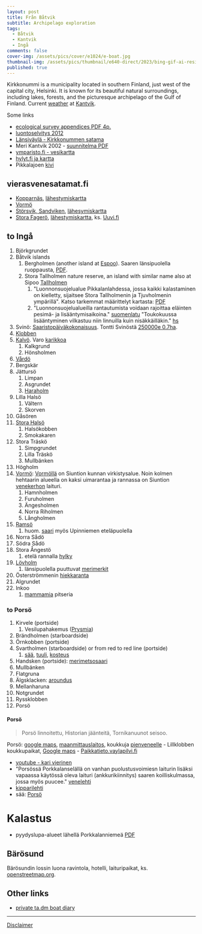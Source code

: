 ```yaml
---
layout: post
title: Från Båtvik
subtitle: Archipelago exploration
tags:
  - Båtvik
  - Kantvik
  - Ingå
comments: false
cover-img: /assets/pics/cover/e1024/e-boat.jpg
thumbnail-img: /assets/pics/thumbnail/e640-direct/2023/bing-gif-ai-resize-boat.gif
published: true
---
```


Kirkkonummi is a municipality located in southern Finland, just west of the capital city, Helsinki. It is known for its beautiful natural surroundings, including lakes, forests, and the picturesque archipelago of the Gulf of Finland. Current [weather](https://www.foreca.fi/Finland/Kirkkonummi/Kantvik) at [Kantvik](https://www.kantvikinpurjehtijat.fi/). 


Some links

- [ecological survey appendices PDF 4p.](https://www.kirkkonummi.fi/library/files/5e70df24c91058d0a700200f/Luontoselvitys_liitteet.pdf)
- [luontoselvitys 2012](https://www.kirkkonummi.fi/library/files/61c05974c91058d74900175f/Luontoselvitys_L_ntisen_kuntakeskuksen__Pikkalanlahden__Kantvikin_ja_Pippurin_alueella_2012-13__kartta.pdf)
- [Länsiväylä - Kirkkonummen satama](https://www.lansivayla.fi/paikalliset/5646123)
- Meri Kantvik 2002 - [suunnitelma PDF](https://www.kirkkonummi.fi/library/files/5bd843b0c910584a3e001931/Merikantvik_raportti_03122002__2_.pdf)
- [ymparisto.fi - vesikartta](https://paikkatieto.ymparisto.fi/vesikarttaviewers/Html5Viewer_4_14_2/Index.html?configBase=https://paikkatieto.ymparisto.fi/Geocortex/Essentials/REST/sites/VesikarttaKansa/viewers/VesikarttaHTML525/virtualdirectory/Resources/Config/Default&locale=fi-FI)
- [hylyt.fi ja kartta](https://www.hylyt.net/item/stora-angeston-hylky-2748/#)
- Pikkalajoen [kivi](https://asiointi.maanmittauslaitos.fi/karttapaikka/?lang=fi&share=customMarker&n=6666144.378263853&e=349311.8469709495&title=Kivi%20varo&desc=&zoom=12&layers=W3siaWQiOjIsIm9wYWNpdHkiOjEwMH1d-z)


## vierasvenesatamat.fi

- [Kopparnäs](https://www.vierassatamat.fi/fi/kohde/kopparnas-inkoo-8083), [lähestymiskartta](http://api.nauticalmedia.fi/vierassatamat/image?user=image&passwd=23rhgudp&id=17762)
- [Vormö](https://venelehti.fi/?satama=0-stickellandet-vormo-hogholm)
- [Störsvik, Sandviken](https://www.vierassatamat.fi/fi/kohde/storsvik-sandviken-siuntio-8082), [lähesymiskartta](http://api.nauticalmedia.fi/vierassatamat/image?user=image&passwd=23rhgudp&id=14468)
- [Stora Fagerö](https://www.vierassatamat.fi/fi/kohde/stora-fagero-inkoo-8085), [lähestymiskartta](http://api.nauticalmedia.fi/vierassatamat/image?user=image&passwd=23rhgudp&id=14471), ks. [Uuvi.fi](https://uuvi.fi/fi/kohde/stora-fagero/)

## to Ingå

1. Björkgrundet
2. Båtvik islands
   1. Bergholmen (another island at [Espoo](https://www.skipperi.fi/skipperi-saari)). Saaren länsipuolella ruoppausta, [PDF](https://www.kyppi.fi/palveluikkuna/mjhanke/read/asp/hae_liite.aspx?id=116756&ttyyppi=pdf&kansio_id=0).
   2. Stora Tallholmen nature reserve, an island with similar name also at Sipoo [Tallholmen](https://uuvi.fi/fi/kohde/tallholmen-2/)
      1. "Luonnonsuojelualue Pikkalanlahdessa, jossa kaikki kalastaminen on kielletty, sijaitsee Stora Tallholmenin ja Tjuvholmenin ympärillä". Katso tarkemmat määrittelyt kartasta: [PDF](https://www.kirkkonummi.fi/library/files/59522685c9105841bb00005b/Lii_Kartta_kalastus_kirkkonummiporkkala13_fi2c.pdf)
      2. "Luonnonsuojelualueilla rantautumista voidaan rajoittaa eläinten pesimä- ja lisääntymisaikoina." [suomenlatu](https://www.suomenlatu.fi/vaikuta/jokamiehenoikeudet-2/maihinnousu.html) "Toukokuussa lisääntyminen vilkastuu niin linnuilla kuin nisäkkäilläkin." [hs](https://www.hs.fi/kotimaa/art-2000005661347.html)
3. Svinö: [Saaristopäiväkokonaisuus](https://saaristopaiva.fi/saaristopaiva-2/). Tontti Svinöstä [250000e 0.7ha](https://www.etuovi.com/kohde/20800475). 
4. [Klobben](https://asiointi.maanmittauslaitos.fi/karttapaikka/?lang=fi&share=customMarker&n=6661054.149879514&e=351124.03868170927&title=Klobben&desc=&zoom=9&layers=W3siaWQiOjIsIm9wYWNpdHkiOjEwMH1d-z)
5. [Kalvö](https://asiointi.maanmittauslaitos.fi/karttapaikka/?lang=fi&share=customMarker&n=6660004.757447206&e=350078.7240865657&title=Kalv%C3%B6&desc=&zoom=9&layers=W3siaWQiOjIsIm9wYWNpdHkiOjEwMH1d-z). Varo [karikkoa](https://asiointi.maanmittauslaitos.fi/karttapaikka/?lang=fi&share=customMarker&n=6659884.722787708&e=349549.80080883176&title=Kalv%C3%B6%20kari&desc=&zoom=11&layers=W3siaWQiOjIsIm9wYWNpdHkiOjEwMH1d-z)
   1. Kalkgrund
   2. Hönsholmen
6. [Vårdö](https://asiointi.maanmittauslaitos.fi/karttapaikka/?lang=fi&share=customMarker&n=6659294.730411009&e=350223.4608220159&title=V%C3%A5rd%C3%B6&desc=&zoom=10&layers=W3siaWQiOjIsIm9wYWNpdHkiOjEwMH1d-z)
7. Bergskär
8. Jättursö
   1. Limpan
   2. Asgrundet
   3. [Haraholm](https://asiointi.maanmittauslaitos.fi/karttapaikka/?lang=fi&share=customMarker&n=6658806.000000001&e=348902.4873234071&title=Haraholm&desc=&zoom=10&layers=W3siaWQiOjIsIm9wYWNpdHkiOjEwMH1d-z)
9. Lilla Halsö
   1.  Vältern
   2.  Skorven
10. Gåsören
11. [Stora Halsö](https://asiointi.maanmittauslaitos.fi/karttapaikka/?lang=fi&share=customMarker&n=6658168.024293285&e=347981.4977346836&title=Stora%20H%C3%A4ls%C3%B6&desc=&zoom=11&layers=W3siaWQiOjIsIm9wYWNpdHkiOjEwMH1d-z)
    1.  Halsökobben
    2.  Smokakaren
12. Stora Träskö
    1.  Simpgrundet
    2.  Lilla Träskö
    3.  Mullbänken
13. Högholm
14. [Vormö](https://asiointi.maanmittauslaitos.fi/karttapaikka/?lang=fi&share=customMarker&n=6655846.024293282&e=343621.4977346835&title=Vorm%C3%B6&desc=&zoom=10&layers=W3siaWQiOjIsIm9wYWNpdHkiOjEwMH1d-z): [Vormöllä](https://fi.wikipedia.org/wiki/Vorm%C3%B6) on Siuntion kunnan virkistysalue. Noin kolmen hehtaarin alueella on kaksi uimarantaa ja rannassa on Siuntion [venekerhon](https://www.siuntionvenekerho.fi/satama-2/) laituri.
    1.  Hamnholmen
    2.  Furuholmen
    3.  Ängesholmen
    4.  Norra Riholmen
    5.  Långholmen
15. [Ramsö](https://asiointi.maanmittauslaitos.fi/karttapaikka/?lang=fi&share=customMarker&n=6655433.360322495&e=341838.60566174774&title=Rams%C3%B6&desc=&zoom=12&layers=W3siaWQiOjIsIm9wYWNpdHkiOjEwMH1d-z)
    1.  huom. [saari](https://fi.wikipedia.org/wiki/Rams%C3%B6_(Kirkkonummi)) myös Upinniemen eteläpuolella
16. Norra Sådö
17. Södra Sådö
18. Stora Ångestö
    1.  etelä rannalla [hylky](https://www.hylyt.net/item/stora-angeston-hylky-2748/#content)
19. [Lövholm](https://asiointi.maanmittauslaitos.fi/karttapaikka/?lang=fi&share=customMarker&n=6655794.891510699&e=336756.1451203377&title=L%C3%B6vholm&desc=&zoom=10&layers=W3siaWQiOjIsIm9wYWNpdHkiOjEwMH1d-z)
    1.  länsipuolella puuttuvat [merimerkit](https://asiointi.maanmittauslaitos.fi/karttapaikka/?lang=fi&share=customMarker&n=6656142.891510701&e=335747.14512033755&title=N%C3%A4m%C3%A4%20meri%20merkit%20puuttuivat%205/2023&desc=&zoom=11&layers=W3siaWQiOjIsIm9wYWNpdHkiOjEwMH1d-z)
20. Österströmmenin [hiekkaranta](https://asiointi.maanmittauslaitos.fi/karttapaikka/?lang=fi&share=customMarker&n=6657718.454596064&e=334887.07206401636&title=hiekkaranta&desc=&zoom=10&layers=W3siaWQiOjIsIm9wYWNpdHkiOjEwMH1d-z)
21. Algrundet 
22. Inkoo
    1.  [mammamia](http://www.mammamiahotelliravintola.fi/ravintola/) pitseria



### to Porsö

1. Kirvele (portside)
   1. Vesilupahakemus ([Prysmia](https://ylupa.avi.fi/api/v1/documents/attachment/7048933))
2. Brändholmen (starboardside)
3. Örnkobben (portside)
4. Svartholmen (starboardside) or from red to red line (portside)
   1. [sää](https://www.ilmatieteenlaitos.fi/saa/kirkkonummi/svartholmen), [tuuli](https://www.ilmatieteenlaitos.fi/saa/kirkkonummi/svartholmen?parameter=wind), [kosteus](https://www.ilmatieteenlaitos.fi/saa/kirkkonummi/svartholmen?parameter=humidity)
5. Handsken (portside): [merimetsosaari](http://www.karivierinen.fi/Lansiuusimaa/Merimetsot.html)
6. Mullbänken
7. Flatgruna
8. Älgsklacken: [aroundus](https://it.aroundus.com/p/10350855-algsklacken#cx=59.999844612181285&cy=24.244334865955864&sx=0.0009090948349310679&sy=0.005965514980687203&id=10350855)
9. Mellanharuna
10. Notgrundet
11. Ryssklobben
12. Porsö

#### Porsö

> Porsö linnoitettu,
Historian jäänteitä,
Tornikanuunot seisoo.

Porsö: [google maps](https://goo.gl/maps/qKr7rsvDvGLq4xzp7), [maanmittauslaitos](https://asiointi.maanmittauslaitos.fi/karttapaikka/?lang=fi&share=customMarker&n=6653223.024578765&e=344071.85901936336&title=Pors%C3%B6%20-%20laituri&desc=&zoom=9&layers=W3siaWQiOjIsIm9wYWNpdHkiOjEwMH1d-z), koukkuja [pienveneelle](https://asiointi.maanmittauslaitos.fi/karttapaikka/?lang=fi&share=customMarker&n=6653247.516028241&e=344052.6517720032&title=koukkuja,%20keskimm%C3%A4inen%20paras&desc=&zoom=12&layers=W3siaWQiOjIsIm9wYWNpdHkiOjEwMH1d-z)
    - Lillklobben koukkupaikat, [Google maps](https://www.google.com/maps/@59.9828037,24.1955409,540m)
    - [Paikkatieto.vaylapilvi.fi](https://paikkatieto.vaylapilvi.fi/suomen-vaylat/theme/10/344230/6653352/11/?lang=en)
- [youtube - kari vierinen](https://www.youtube.com/watch?v=u5vRjFKCKRk)
- "Porsössä Porkkalanselällä on vanhan puolustusvoimiesn laiturin lisäksi vapaassa käytössä oleva laituri (ankkurikiinnitys) saaren koilliskulmassa, jossa myös puucee." [venelehti](https://venelehti.fi/veneilijan-luontokohde-porso-aseilla-eristetty/)
- [kipparilehti](https://kipparilehti.fi/porson-linnoitussaari-salainen-tukikohta-porkkalanselalla/)
- sää: [Porsö](https://www.ilmatieteenlaitos.fi/saa/inkoo/pors%C3%B6)



# Kalastus

- pyydyslupa-alueet lähellä Porkkalanniemeä [PDF](https://www.eraluvat.fi/media/kartat/pyydyslupakartat2013/etelasuomi/6005-etelainen-rannikkoalue2.pdf)

## Bärösund

Bärösundin lossin luona ravintola, hotelli, laituripaikat, ks. [openstreetmap.org](https://www.openstreetmap.org/search?query=59.976304%2C23.8722208#map=17/59.97712/23.88136).




## Other links

- [private ta.dm boat diary](https://docs.google.com/spreadsheets/d/121TejW7rCYpjCELHAs-0dCP57Be7yyqrCC-4_j5gwNw/edit?usp=sharing)

---

[Disclaimer](https://talonendm.github.io/disclaimer)

